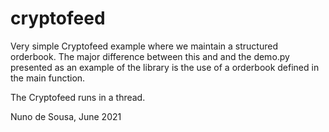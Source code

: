 # cryptofeed
Very simple Cryptofeed example where we maintain a structured orderbook.
The major difference between this and and the demo.py presented as an example of the library
is the use of a orderbook defined in the main function.

The Cryptofeed runs in a thread.

 Nuno de Sousa, June 2021
